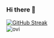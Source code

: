 ### Hi there 👋

<div><a href="https://git.io/streak-stats"><img src="https://streak-stats.demolab.com?user=jwrobbs&theme=iceberg&date_format=M%20j%5B%2C%20Y%5D&mode=weekly" alt="GitHub Streak" /></a></div>
<div><img src="https://github-readme-stats.vercel.app/api/top-langs?username=jwrobbs&show_icons=true&locale=en&layout=compact&theme=chartreuse-dark&size_weight=0.5&count_weight=.5" alt="ovi" /></div>
